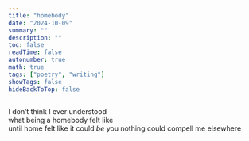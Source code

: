 ```yaml
---
title: "homebody"
date: "2024-10-09"
summary: ""
description: ""
toc: false
readTime: false
autonumber: true
math: true
tags: ["poetry", "writing"]
showTags: false
hideBackToTop: false
---
```


I don’t think I ever understood  
what being a homebody felt like    
until home felt like it could *be* you
nothing could compell me elsewhere